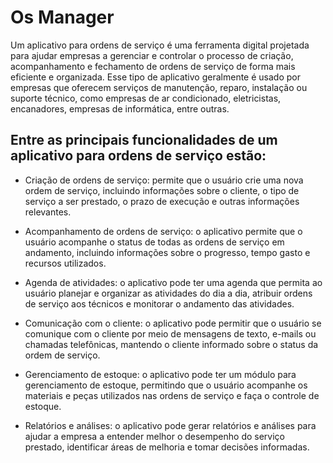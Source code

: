# Os Manager
Um aplicativo para ordens de serviço é uma ferramenta digital projetada para ajudar empresas a gerenciar e controlar o processo de criação, acompanhamento e fechamento de ordens de serviço de forma mais eficiente e organizada. Esse tipo de aplicativo geralmente é usado por empresas que oferecem serviços de manutenção, reparo, instalação ou suporte técnico, como empresas de ar condicionado, eletricistas, encanadores, empresas de informática, entre outras.

## Entre as principais funcionalidades de um aplicativo para ordens de serviço estão:

- Criação de ordens de serviço: permite que o usuário crie uma nova ordem de serviço, incluindo informações sobre o cliente, o tipo de serviço a ser prestado, o prazo de execução e outras informações relevantes.

- Acompanhamento de ordens de serviço: o aplicativo permite que o usuário acompanhe o status de todas as ordens de serviço em andamento, incluindo informações sobre o progresso, tempo gasto e recursos utilizados.

- Agenda de atividades: o aplicativo pode ter uma agenda que permita ao usuário planejar e organizar as atividades do dia a dia, atribuir ordens de serviço aos técnicos e monitorar o andamento das atividades.

- Comunicação com o cliente: o aplicativo pode permitir que o usuário se comunique com o cliente por meio de mensagens de texto, e-mails ou chamadas telefônicas, mantendo o cliente informado sobre o status da ordem de serviço.

- Gerenciamento de estoque: o aplicativo pode ter um módulo para gerenciamento de estoque, permitindo que o usuário acompanhe os materiais e peças utilizados nas ordens de serviço e faça o controle de estoque.

- Relatórios e análises: o aplicativo pode gerar relatórios e análises para ajudar a empresa a entender melhor o desempenho do serviço prestado, identificar áreas de melhoria e tomar decisões informadas.
